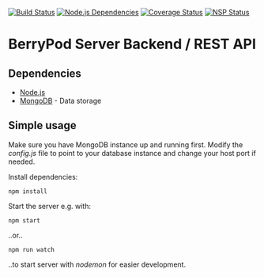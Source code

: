 [![Build Status](https://travis-ci.org/BerryUniverse/berrypod-server.svg?branch=master)](https://travis-ci.org/BerryUniverse/berrypod-server)
[![Node.js Dependencies](https://david-dm.org/BerryUniverse/berrypod-server.svg)](https://david-dm.org/BerryUniverse/berrypod-server)
[![Coverage Status](https://coveralls.io/repos/github/BerryUniverse/berrypod-server/badge.svg?branch=master)](https://coveralls.io/github/BerryUniverse/berrypod-server?branch=master)
[![NSP Status](https://nodesecurity.io/orgs/berryuniverse/projects/d29e924f-5c84-4c95-9b66-4ee1cfc16908/badge)](https://nodesecurity.io/orgs/berryuniverse/projects/d29e924f-5c84-4c95-9b66-4ee1cfc16908)
# BerryPod Server Backend / REST API

## Dependencies

* [Node.js](https://nodejs.org)
* [MongoDB](https://www.mongodb.com/) - Data storage

## Simple usage

Make sure you have MongoDB instance up and running first. Modify the *config.js* file to point to your database instance and change your host port if needed.

Install dependencies:

```
npm install
```
Start the server e.g. with:

```
npm start
```
..or..

```
npm run watch
```
..to start server with _nodemon_ for easier development.